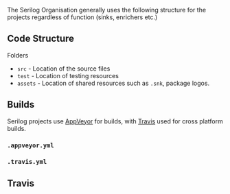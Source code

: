 The Serilog Organisation generally uses the following structure for the projects regardless of function (sinks, enrichers etc.)

## Code Structure

Folders 
* `src` - Location of the source files
* `test` - Location of testing resources
* `assets` - Location of shared resources such as `.snk`, package logos.

## Builds

Serilog projects use [AppVeyor](https://ci.appveyor.com/project/serilog/serilog) for builds, with [Travis](https://travis-ci.org/serilog/serilog) used for cross platform builds.

### `.appveyor.yml`

### `.travis.yml`



## Travis
